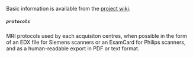 Basic information is available from the [project wiki](https://github.com/imagen2/imagen_mri/wiki).

##### `protocols`

MRI protocols used by each acquisiton centres, when possible in the form of an EDX file for Siemens
scanners or an ExamCard for Philips scanners, and as a human-readable export in PDF or text format.
